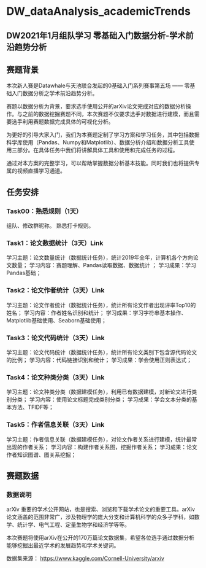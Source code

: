 # DW_dataAnalysis_academicTrends
## DW2021年1月组队学习 零基础入门数据分析-学术前沿趋势分析


## 赛题背景
本次新人赛是Datawhale与天池联合发起的0基础入门系列赛事第五场 —— 零基础入门数据分析之学术前沿趋势分析。

赛题以数据分析为背景，要求选手使用公开的arXiv论文完成对应的数据分析操作。与之前的数据挖掘赛题不同，本次赛题不仅要求选手对数据进行建模，而且需要选手利用赛题数据完成具体的可视化分析。

为更好的引导大家入门，我们为本赛题定制了学习方案和学习任务，其中包括数据科学库使用（Pandas、Numpy和Matplotlib）、数据分析介绍和数据分析工具使用三部分。在具体任务中我们将讲解具体工具和使用和完成任务的过程。

通过对本方案的完整学习，可以帮助掌握数据分析基本技能。同时我们也将提供专属的视频直播学习通道。

## 任务安排
### Task00：熟悉规则（1天）
组队、修改群昵称。
熟悉打卡规则。
### Task1：论文数据统计（3天）Link
学习主题：论文数量统计（数据统计任务），统计2019年全年，计算机各个方向论文数量；
学习内容：赛题理解、Pandas读取数据、数据统计 ；
学习成果：学习Pandas基础；
### Task2：论文作者统计（3天）Link
学习主题：论文作者统计（数据统计任务），统计所有论文作者出现评率Top10的姓名；
学习内容：作者姓名识别和统计；
学习成果：学习字符串基本操作、Matplotlib基础使用、Seaborn基础使用；
### Task3：论文代码统计（3天）Link
学习主题：论文代码统计（数据统计任务），统计所有论文类别下包含源代码论文的比例；
学习内容：代码链接识别和统计；
学习成果：学会使用正则表达式；
### Task4：论文种类分类（3天）Link
学习主题：论文种类分类（数据建模任务），利用已有数据建模，对新论文进行类别分类；
学习内容：使用论文标题完成类别分类；
学习成果：学会文本分类的基本方法、TFIDF等；
### Task5：作者信息关联（3天）Link
学习主题：作者信息关联（数据建模任务），对论文作者关系进行建模，统计最常出现的作者关系；
学习内容：构建作者关系图，挖掘作者关系；
学习成果：论文作者知识图谱、图关系挖掘；

## 赛题数据
### 数据说明
arXiv 重要的学术公开网站，也是搜索、浏览和下载学术论文的重要工具。arXiv论文涵盖的范围非常广，涉及物理学的庞大分支和计算机科学的众多子学科，如数学、统计学、电气工程、定量生物学和经济学等等。

本次赛题将使用arXiv在公开的170万篇论文数据集，希望各位选手通过数据分析能够挖掘出最近学术的发展趋势和学术关键词。

数据集来源： https://www.kaggle.com/Cornell-University/arxiv
